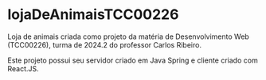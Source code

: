 # lojaDeAnimaisTCC00226
 Loja de animais criada como projeto da matéria de Desenvolvimento Web (TCC00226), turma de 2024.2 do professor Carlos Ribeiro.
 
 Este projeto possui seu servidor criado em Java Spring e cliente criado com React.JS.